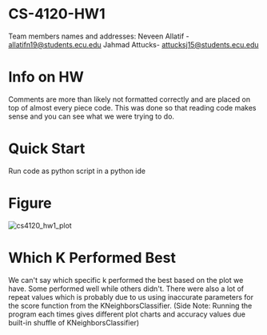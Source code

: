 # CS-4120-HW1
Team members names and addresses:
Neveen Allatif - allatifn19@students.ecu.edu
Jahmad Attucks- attucksj15@students.ecu.edu
#
# Info on HW
Comments are more than likely not formatted correctly
and are placed on top of almost every piece code. This
was done so that reading code makes sense and you can see
what we were trying to do.
#
#
# Quick Start
Run code as python script in a python ide
#
#
# Figure
![cs4120_hw1_plot](https://user-images.githubusercontent.com/84241955/120840977-e96ce380-c538-11eb-974a-7d4597df5716.png)
#
# Which K Performed Best
We can't say which specific k performed the best
based on the plot we have. Some performed well while others
didn't. There were also a lot of repeat values which is probably
due to us using inaccurate parameters for the score function from the 
KNeighborsClassifier. (Side Note: Running the program each times gives
different plot charts and accuracy values due built-in shuffle of
KNeighborsClassifier)
#
